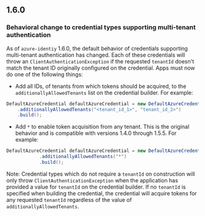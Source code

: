 ## 1.6.0

### Behavioral change to credential types supporting multi-tenant authentication

As of `azure-identiy` 1.6.0, the default behavior of credentials supporting multi-tenant authentication has changed. Each of these credentials will throw an `ClientAuthenticationException` if the requested `tenantId` doesn't match the tenant ID originally configured on the credential. Apps must now do one of the following things:

- Add all IDs, of tenants from which tokens should be acquired, to the `additionallyAllowedTenants` list on the credential builder. For example:

```java
DefaultAzureCredential defaultAzureCredential = new DefaultAzureCredentialBuilder()
    .additionallyAllowedTenants("<tenant_id_1>", "tenant_id_2>")
    .build();
```

- Add `*` to enable token acquisition from any tenant. This is the original behavior and is compatible with versions 1.4.0 through 1.5.5. For example:

```java
DefaultAzureCredential defaultAzureCredential = new DefaultAzureCredentialBuilder()
            .additionallyAllowedTenants("*")
            .build();
```

Note: Credential types which do not require a `tenantId` on construction will only throw `ClientAuthenticationException` when the application has provided a value for `tenantId` on the credential builder. If no `tenantId` is specified when building the credential, the credential will acquire tokens for any requested `tenantId` regardless of the value of `additionallyAllowedTenants`.
